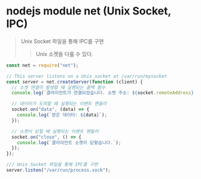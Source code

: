 # nodejs module net (Unix Socket, IPC)

> Unix Socket 파일을 통해 IPC를 구현
>
> > Unix 소켓을 다룰 수 있다.

```js
const net = require("net");

// This server listens on a Unix socket at /var/run/mysocket
const server = net.createServer(function (client) {
  // 소켓 연결이 발생할 때 실행되는 콜백 함수
  console.log(`클라이언트가 연결되었습니다. 소켓 주소: ${socket.remoteAddress}:${socket.remotePort}`);

  // 데이터가 도착할 때 실행되는 이벤트 핸들러
  socket.on("data", (data) => {
    console.log(`받은 데이터: ${data}`);
  });

  // 소켓이 닫힐 때 실행되는 이벤트 핸들러
  socket.on("close", () => {
    console.log(`클라이언트 소켓이 닫혔습니다.`);
  });
});

/// Unix Socket 파일을 통해 IPC를 구현
server.listen("/var/run/process.sock");
```
